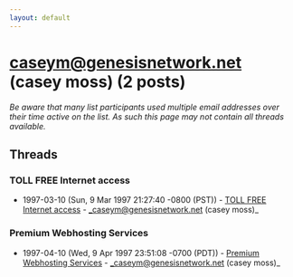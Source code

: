 ```yaml
---
layout: default
---
```


# caseym@genesisnetwork.net (casey moss) (2 posts)

_Be aware that many list participants used multiple email addresses over their time active on the list. As such this page may not contain all threads available._

## Threads

### TOLL FREE Internet access
+ 1997-03-10 (Sun, 9 Mar 1997 21:27:40 -0800 (PST)) - [TOLL FREE Internet access](/archive/1997/03/4428f4bb833bc15814f5a552d5df432d706d22c221295529e30e352b639b3566) - _caseym@genesisnetwork.net (casey moss)_

### Premium Webhosting Services
+ 1997-04-10 (Wed, 9 Apr 1997 23:51:08 -0700 (PDT)) - [Premium Webhosting Services](/archive/1997/04/fbcd5a5dcae5a5530ceec743c60b4b65aa31ff0f1d32481e51e360c5facf8c94) - _caseym@genesisnetwork.net (casey moss)_

